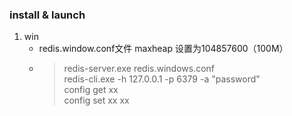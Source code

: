 ### install & launch
1. win
    * redis.window.conf文件 maxheap 设置为104857600（100M）
    * > redis-server.exe redis.windows.conf  
        redis-cli.exe -h 127.0.0.1 -p 6379 -a "password"  
        config get xx  
        config set xx xx
